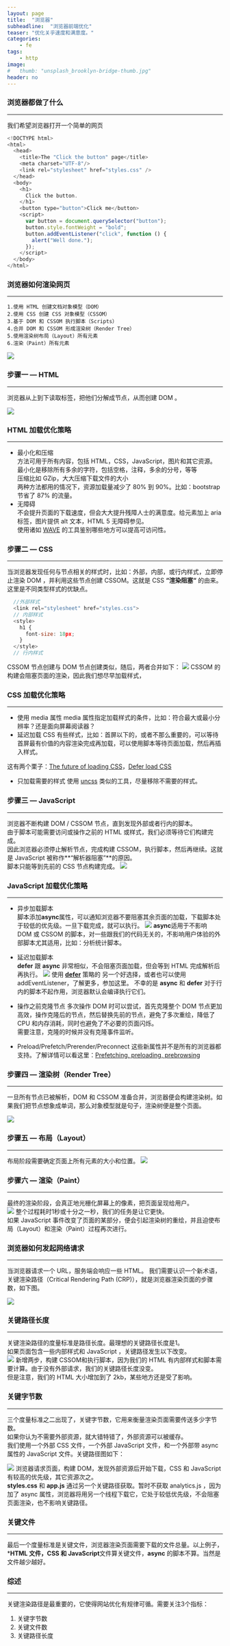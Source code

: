 ```yaml
---
layout: page
title:  "浏览器"
subheadline:  "浏览器前端优化"
teaser: "优化关乎速度和满意度。"
categories:
    - fe
tags:
    - http
image:
#   thumb: "unsplash_brooklyn-bridge-thumb.jpg"
header: no
---
```


### 浏览器都做了什么
----
  我们希望浏览器打开一个简单的网页

```js
<!DOCTYPE html>
<html>
  <head>
    <title>The "Click the button" page</title>
    <meta charset="UTF-8"/>
    <link rel="stylesheet" href="styles.css" />
  </head>
  <body>
    <h1>
      Click the button.
    </h1>
    <button type="button">Click me</button>
    <script>
      var button = document.querySelector("button");
      button.style.fontWeight = "bold";
      button.addEventListener("click", function () {
        alert("Well done.");
      });
    </script>
  </body>
</html>
```

### 浏览器如何渲染网页
-----

    1.使用 HTML 创建文档对象模型（DOM）
    2.使用 CSS 创建 CSS 对象模型（CSSOM）
    3.基于 DOM 和 CSSOM 执行脚本（Scripts）
    4.合并 DOM 和 CSSOM 形成渲染树（Render Tree）
    5.使用渲染树布局（Layout）所有元素
    6.渲染（Paint）所有元素

![](/images/fe-liu-2.png)

### 步骤一 — HTML
-----

浏览器从上到下读取标签，把他们分解成节点，从而创建 DOM 。

![](/images/fe-liu-1.png)

### HTML 加载优化策略  
-----

  - 最小化和压缩  
    方法可用于所有内容，包括 HTML，CSS，JavaScript，图片和其它资源。  
    最小化是移除所有多余的字符，包括空格，注释，多余的分号，等等  
    压缩比如 GZip，大大压缩下载文件的大小  
    两种方法都用的情况下，资源加载量减少了 80% 到 90%。比如：bootstrap 节省了 87% 的流量。  
  - 无障碍  
    不会提升页面的下载速度，但会大大提升残障人士的满意度。给元素加上 aria 标签，图片提供 alt 文本，HTML 5 无障碍参见。  
    使用诸如 [WAVE](http://wave.webaim.org/) 的工具鉴别哪些地方可以提高可访问性。  

### 步骤二 — CSS
-----

  当浏览器发现任何与节点相关的样式时，比如：外部，内部，或行内样式，立即停止渲染 DOM ，并利用这些节点创建 CSSOM。这就是 CSS **“渲染阻塞“** 的由来。这里是不同类型样式的优缺点。
  ```js
    //外部样式
    <link rel="stylesheet" href="styles.css">
    // 内部样式
    <style>
      h1 {
        font-size: 18px;
      }
    </style>
    // 行内样式
  ```
  CSSOM 节点创建与 DOM 节点创建类似，随后，两者合并如下：
![](/images/fe-liu-3.png)
CSSOM 的构建会阻塞页面的渲染，因此我们想尽早加载样式，

### CSS 加载优化策略
-----

  - 使用 media 属性
media 属性指定加载样式的条件，比如：符合最大或最小分辨率？还是面向屏幕阅读器？
  - 延迟加载 CSS
有些样式，比如：首屏以下的，或者不那么重要的，可以等待首屏最有价值的内容渲染完成再加载，可以使用脚本等待页面加载，然后再插入样式。

这有两个栗子：[The future of loading CSS](https://jakearchibald.com/2016/link-in-body/)，[Defer load CSS](https://www.giftofspeed.com/defer-loading-css/)

  - 只加载需要的样式
使用 [uncss](https://github.com/giakki/uncss) 类似的工具，尽量移除不需要的样式。


### 步骤三 — JavaScript
-----

浏览器不断构建 DOM / CSSOM 节点，直到发现外部或者行内的脚本。  
由于脚本可能需要访问或操作之前的 HTML 或样式，我们必须等待它们构建完成。  
因此浏览器必须停止解析节点，完成构建 CSSOM，执行脚本，然后再继续。这就是 JavaScript 被称作**“解析器阻塞”**的原因。  
脚本只能等到先前的 CSS 节点构建完成。
![](/images/fe-liu-4.png)


### JavaScript 加载优化策略
-----
  - 异步加载脚本  
    脚本添加**async**属性，可以通知浏览器不要阻塞其余页面的加载，下载脚本处于较低的优先级。一旦下载完成，就可以执行。
![](/images/fe-liu-5.png)
    **async**适用于不影响 DOM 或 CSSOM 的脚本，对一些跟我们的代码无关的，不影响用户体验的外部脚本尤其适用，比如：分析统计脚本。

  - 延迟加载脚本  
    **defer** 跟 **async** 非常相似，不会阻塞页面加载，但会等到 HTML 完成解析后再执行。
![](/images/fe-liu-6.png)
使用 **[defer](https://varvy.com/pagespeed/defer-loading-javascript.html)** 策略的 另一个好选择，或者也可以使用 addEventListener，了解更多，参加这里。
不幸的是 **async** 和 **defer** 对于行内的脚本不起作用，浏览器默认会编译执行它们。
  - 操作之前克隆节点
多次操作 DOM 时可以尝试，首先克隆整个 DOM 节点更加高效，操作克隆后的节点，然后替换先前的节点，避免了多次重绘，降低了 CPU 和内存消耗，同时也避免了不必要的页面闪烁。  
需要注意，克隆的时候并没有克隆事件监听。

  - Preload/Prefetch/Prerender/Preconnect
这些新属性并不是所有的浏览器都支持。了解详情可以看这里：[Prefetching, preloading, prebrowsing](https://css-tricks.com/prefetching-preloading-prebrowsing/)

### 步骤四 — 渲染树（Render Tree）
----
一旦所有节点已被解析，DOM 和 CSSOM 准备合并，浏览器便会构建渲染树。如果我们把节点想象成单词，那么对象模型就是句子，渲染树便是整个页面。

![](/images/fe-liu-7.png)

### 步骤五 — 布局（Layout）
----
布局阶段需要确定页面上所有元素的大小和位置。
![](/images/fe-liu-8.png)

### 步骤六 — 渲染（Paint）
----
最终的渲染阶段，会真正地光栅化屏幕上的像素，把页面呈现给用户。  
![](/images/fe-liu-9.png)
整个过程耗时1秒或十分之一秒，我们的任务是让它更快。  
如果 JavaScript 事件改变了页面的某部分，便会引起渲染树的重绘，并且迫使布局（Layout）和渲染（Paint）过程再次进行。  

### 浏览器如何发起网络请求
----
当浏览器请求一个 URL，服务端会响应一些 HTML。
我们需要认识一个新术语，关键渲染路径（Critical Rendering Path (CRP)），就是浏览器渲染页面的步骤数，如下图。

![](/images/fe-liu-10.png)

### 关键路径长度
----
关键渲染路径的度量标准是路径长度。最理想的关键路径长度是1。  
如果页面包含一些内部样式和 JavaScript ，关键路径发生以下改变。  
![](/images/fe-liu-11.png)
新增两步，构建 CSSOM和执行脚本，因为我们的 HTML 有内部样式和脚本需要计算。由于没有外部请求，我们的关键路径长度没变。  
但是注意，我们的 HTML 大小增加到了 2kb，某些地方还是受了影响。  

### 关键字节数
----
三个度量标准之二出现了，关键字节数，它用来衡量渲染页面需要传送多少字节数。  
如果你认为不需要外部资源，就大错特错了，外部资源可以被缓存。  
我们使用一个外部 CSS 文件，一个外部 JavaScript 文件，和一个外部带 async 属性的 JavaScript 文件。关键路径图如下：

![](/images/fe-liu-12.png)
浏览器请求页面，构建 DOM，发现外部资源后开始下载，CSS 和 JavaScript 有较高的优先级，其它资源次之。  
**styles.css** 和 **app.js** 通过另一个关键路径获取。暂时不获取 analytics.js ，因为加了 async 属性，浏览器将用另一个线程下载它，它处于较低优先级，不会阻塞页面渲染，也不影响关键路径。

### 关键文件
----
最后一个度量标准是关键文件，浏览器渲染页面需要下载的文件总量。以上例子，***HTML 文件，CSS 和 JavaScript**文件算关键文件，**async** 的脚本不算。当然是文件越少越好。  

### 综述
----
关键渲染路径是最重要的，它使得网站优化有规律可循。需要关注3个指标：
1. 关键字节数
2. 关键文件数
3. 关键路径长度









